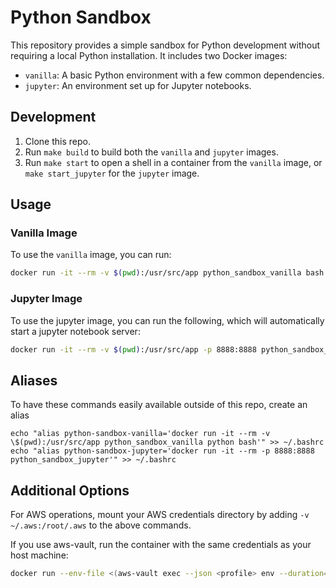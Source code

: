 # Python Sandbox

This repository provides a simple sandbox for Python development without requiring a local Python installation. It includes two Docker images:

- `vanilla`: A basic Python environment with a few common dependencies.
- `jupyter`: An environment set up for Jupyter notebooks.

## Development

1. Clone this repo.
2. Run `make build` to build both the `vanilla` and `jupyter` images.
3. Run `make start` to open a shell in a container from the `vanilla` image, or `make start_jupyter` for the `jupyter` image.

## Usage

### Vanilla Image

To use the `vanilla` image, you can run:

```bash
docker run -it --rm -v $(pwd):/usr/src/app python_sandbox_vanilla bash
```

### Jupyter Image

To use the jupyter image, you can run the following, which will automatically start a jupyter notebook server:

```bash
docker run -it --rm -v $(pwd):/usr/src/app -p 8888:8888 python_sandbox_jupyter
```

## Aliases

To have these commands easily available outside of this repo, create an alias

```
echo "alias python-sandbox-vanilla='docker run -it --rm -v \$(pwd):/usr/src/app python_sandbox_vanilla python bash'" >> ~/.bashrc
echo "alias python-sandbox-jupyter='docker run -it --rm -p 8888:8888 python_sandbox_jupyter'" >> ~/.bashrc
```



## Additional Options

For AWS operations, mount your AWS credentials directory by adding `-v ~/.aws:/root/.aws` to the above commands.

If you use aws-vault, run the container with the same credentials as your host machine:

```bash
docker run --env-file <(aws-vault exec --json <profile> env --duration=8h) -it --rm -v $(pwd):/usr/src/app python_sandbox_vanilla python bash
```